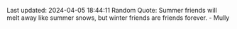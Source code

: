 Last updated: 2024-04-05 18:44:11
Random Quote: Summer friends will melt away like summer snows, but winter friends are friends forever.  -  Mully